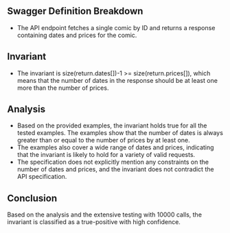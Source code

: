 ## Swagger Definition Breakdown
- The API endpoint fetches a single comic by ID and returns a response containing dates and prices for the comic.

## Invariant
- The invariant is size(return.dates[])-1 >= size(return.prices[]), which means that the number of dates in the response should be at least one more than the number of prices.

## Analysis
- Based on the provided examples, the invariant holds true for all the tested examples. The examples show that the number of dates is always greater than or equal to the number of prices by at least one.
- The examples also cover a wide range of dates and prices, indicating that the invariant is likely to hold for a variety of valid requests.
- The specification does not explicitly mention any constraints on the number of dates and prices, and the invariant does not contradict the API specification.

## Conclusion
Based on the analysis and the extensive testing with 10000 calls, the invariant is classified as a true-positive with high confidence.
